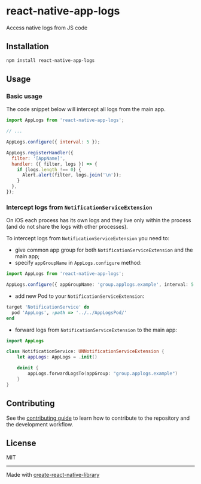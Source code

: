 # react-native-app-logs

Access native logs from JS code

## Installation

```sh
npm install react-native-app-logs
```

## Usage

### Basic usage

The code snippet below will intercept all logs from the main app.

```js
import AppLogs from 'react-native-app-logs';

// ...

AppLogs.configure({ interval: 5 });

AppLogs.registerHandler({
  filter: '[AppName]',
  handler: ({ filter, logs }) => {
    if (logs.length !== 0) {
      Alert.alert(filter, logs.join('\n'));
    }
  },
});
```

### Intercept logs from `NotificationServiceExtension`

On iOS each process has its own logs and they live only within the process (and do not share the logs with other processes).

To intercept logs from `NotificationServiceExtension` you need to:

- give common app group for both `NotificationServiceExtension` and the main app;
- specify `appGroupName` in `AppLogs.configure` method:

```ts
import AppLogs from 'react-native-app-logs';

AppLogs.configure({ appGroupName: 'group.applogs.example', interval: 5 });
```

- add new Pod to your `NotificationServiceExtension`:

```rb
target 'NotificationService' do
  pod 'AppLogs', :path => '../../AppLogsPod/'
end
```

- forward logs from `NotificationServiceExtension` to the main app:

```swift
import AppLogs

class NotificationService: UNNotificationServiceExtension {
    let appLogs: AppLogs = .init()

    deinit {
        appLogs.forwardLogsTo(appGroup: "group.applogs.example")
    }
}
```

## Contributing

See the [contributing guide](CONTRIBUTING.md) to learn how to contribute to the repository and the development workflow.

## License

MIT

---

Made with [create-react-native-library](https://github.com/callstack/react-native-builder-bob)
